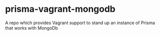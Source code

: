 # prisma-vagrant-mongodb
A repo which provides Vagrant support to stand up an instance of Prisma that works with MongoDb
